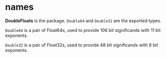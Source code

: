 # names

__DoubleFloats__ is the package.  `Double64` and `Double32` are the exported types.

`Double64` is a pair of Float64s, used to provide 106 bit significands with 11 bit exponents.

`Double32` is a pair of Float32s, used to provide 48 bit significands with 8 bit exponents.

